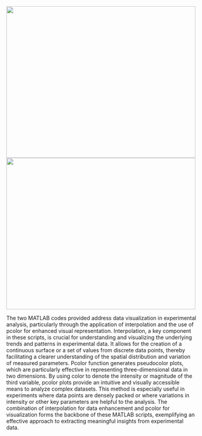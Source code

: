 <img src="https://github.com/SukjinMun/Desnplt_Pcolor/assets/78396618/f3ada7d3-ddac-4aa1-9144-04280258431c" width="500" height="400">
<img src="https://github.com/SukjinMun/Desnplt_Pcolor/assets/78396618/d768d02a-4353-470f-9914-f8f06ddf12cc" width="500" height="400">

The two MATLAB codes provided address data visualization in experimental analysis, particularly through the application of interpolation and the use of pcolor for enhanced visual representation. Interpolation, a key component in these scripts, is crucial for understanding and visualizing the underlying trends and patterns in experimental data. It allows for the creation of a continuous surface or a set of values from discrete data points, thereby facilitating a clearer understanding of the spatial distribution and variation of measured parameters. Pcolor function generates pseudocolor plots, which are particularly effective in representing three-dimensional data in two dimensions. By using color to denote the intensity or magnitude of the third variable, pcolor plots provide an intuitive and visually accessible means to analyze complex datasets. This method is especially useful in experiments where data points are densely packed or where variations in intensity or other key parameters are helpful to the analysis. The combination of interpolation for data enhancement and pcolor for visualization forms the backbone of these MATLAB scripts, exemplifying an effective approach to extracting meaningful insights from experimental data.
